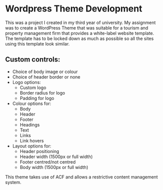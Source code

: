 # Wordpress Theme Development

This was a project I created in my third year of university. My assignment was to create a WordPress Theme that was suitable for a tourism and property management firm that provides a white-label website template. The template has to be locked down as much as possible so all the sites using this template look similar.

## Custom controls:
- Choice of body image or colour
- Choice of header border or none
- Logo options:
  * Custom logo
  * Border radius for logo 
  * Padding for logo
- Colour options for:
  * Body
  * Header
  * Footer
  * Headings
  * Text
  * Links
  * Link hovers
- Layout options for:
   * Header positioning
   * Header width (1500px or full width)
   * Footer centred/not centred
   * Body width (1500px or full width)

This theme takes use of ACF and allows a restrictive content management system.

